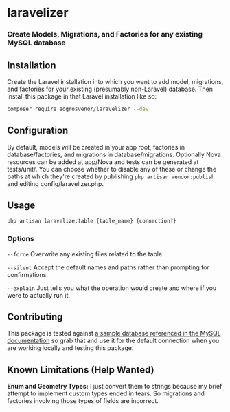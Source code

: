# laravelizer
### Create Models, Migrations, and Factories for any existing MySQL database

## Installation
Create the Laravel installation into which you want to add model, migrations, and factories for your existing (presumably non-Laravel) database. Then install this package in that Laravel installation like so:

```bash
composer require edgrosvenor/laravelizer --dev
```

## Configuration
By default, models will be created in your app root, factories in database/factories, and migrations in database/migrations. Optionally Nova resources can be added at app/Nova and tests can be generated at tests/unit/. You can choose whether to disable any of these or change the paths at which they're created by publishing `php artisan vendor:publish` and editing config/laravelizer.php.

## Usage

```bash
php artisan laravelize:table {table_name} {connection?}
```

### Options
`--force` Overwrite any existing files related to the table.

`--silent` Accept the default names and paths rather than prompting for confirmations.

`--explain` Just tells you what the operation would create and where if you were to actually run it.

## Contributing
This package is tested against [a sample database referenced in the MySQL documentation](https://github.com/datacharmer/test_db) so grab that and use it for the default connection when you are working locally and testing this package.



## Known Limitations (Help Wanted)

**Enum and Geometry Types:** I just convert them to strings because my brief attempt to implement custom types ended in tears. So migrations and factories involving those types of fields are incorrect.
